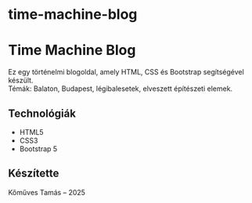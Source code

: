 # time-machine-blog

# Time Machine Blog

Ez egy történelmi blogoldal, amely HTML, CSS és Bootstrap segítségével készült.  
Témák: Balaton, Budapest, légibalesetek, elveszett építészeti elemek.

## Technológiák
- HTML5
- CSS3
- Bootstrap 5

## Készítette
Kőműves Tamás – 2025
